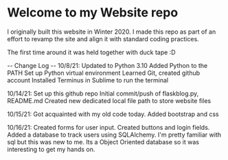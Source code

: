 # Welcome to my Website repo

I originally built this website in Winter 2020.
I made this repo as part of an effort to revamp the
site and align it with standard coding practices.

The first time around it was held together with duck tape :D

-- Change Log --
10/8/21:
    Updated to Python 3.10
    Added Python to the PATH
    Set up Python virtual environment
    Learned Git, created github account
    Installed Terminus in Sublime to run the terminal

10/14/21:
    Set up this github repo
    Initial commit/push of flaskblog.py, README.md
    Created new dedicated local file path to store website files

10/15/21:
    Got acquainted with my old code today.
    Added bootstrap and css

10/16/21:
    Created forms for user input. Created buttons and login fields.
    Added a database to track users using SQLAlchemy. I'm pretty familiar with sql but this was new to me. Its a Object Oriented database so it was interesting to get my hands on.

